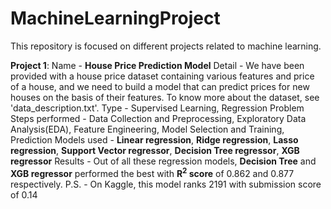 # MachineLearningProject

This repository is focused on different projects related to machine learning.

<b>Project 1</b>:
    Name - <b>House Price Prediction Model</b>
    Detail - We have been provided with a house price dataset containing various features and price of a house, and we need to build a model that can predict prices for new houses on the basis of their features. To know more about the dataset, see 'data_description.txt'.
    Type - Supervised Learning, Regression Problem
    Steps performed - Data Collection and Preprocessing, Exploratory Data Analysis(EDA), Feature Engineering, Model Selection and Training, Prediction
    Models used - <b>Linear regression</b>, <b>Ridge regression</b>, <b>Lasso regression</b>, <b>Support Vector regressor</b>, <b>Decision Tree regressor</b>, <b>XGB regressor</b>
    Results - Out of all these regression models, <b>Decision Tree</b> and <b>XGB regressor</b> performed the best with <b>R<sup>2</sup> score</b> of 0.862 and 0.877 respectively.
    P.S. - On Kaggle, this model ranks 2191 with submission score of 0.14

